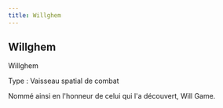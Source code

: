 ```yaml
---
title: Willghem
---
```


Willghem
--------




Willghem


Type : Vaisseau spatial de combat


Nommé ainsi en l'honneur de celui qui l'a découvert, Will Game.

